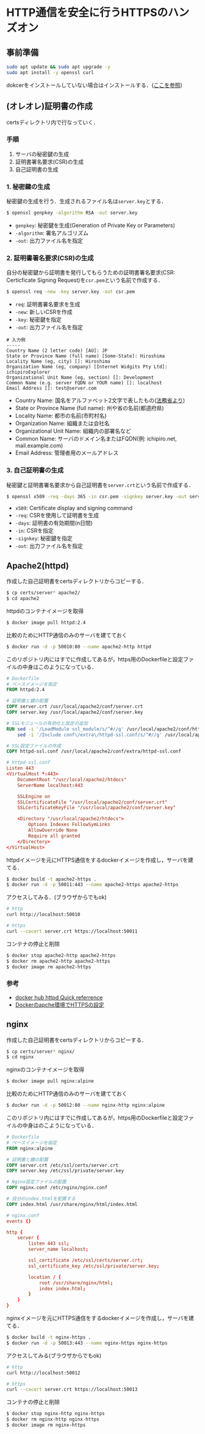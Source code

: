# HTTP通信を安全に行うHTTPSのハンズオン

## 事前準備
```sh
sudo apt update && sudo apt upgrade -y
sudo apt install -y openssl curl
```

dokcerをインストールしていない場合はインストールする．([ここを参照](https://docs.docker.com/engine/install/))

## (オレオレ)証明書の作成
certsディレクトリ内で行なっていく．

### 手順
1. サーバの秘密鍵の生成
2. 証明書署名要求(CSR)の生成
3. 自己証明書の生成

### 1. 秘密鍵の生成

秘密鍵の生成を行う．生成されるファイル名は`server.key`とする．

```sh
$ openssl genpkey -algorithm RSA -out server.key
```

- `genpkey`: 秘密鍵を生成(Generation of Private Key or Parameters)
- `-algorithm`: 署名アルゴリズム
- `-out`: 出力ファイル名を指定

### 2. 証明書署名要求(CSR)の生成
自分の秘密鍵から証明書を発行してもらうための証明書署名要求(CSR: Certicficate Signing Request)を`csr.pem`という名前で作成する．

```sh
$ openssl req -new -key server.key -out csr.pem
```

- `req`: 証明書署名要求を生成
- `-new`: 新しいCSRを作成
- `-key`: 秘密鍵を指定
- `-out`: 出力ファイル名を指定

```
# 入力例
-----
Country Name (2 letter code) [AU]: JP
State or Province Name (full name) [Some-State]: Hiroshima
Locality Name (eg, city) []: Hiroshima
Organization Name (eg, company) [Internet Widgits Pty Ltd]: ichipiroExplorer
Organizational Unit Name (eg, section) []: Development
Common Name (e.g. server FQDN or YOUR name) []: localhost
Email Address []: test@server.com
```

- Country Name: 国名をアルファベット2文字で表したもの([法務省より](https://www.moj.go.jp/MINJI/common_igonsyo/pdf/001321964.pdf))
- State or Province Name (full name): 州や省の名前(都道府県)
- Locality Name: 都市の名前(市町村名)
- Organization Name: 組織または会社名
- Organizational Unit Name: 組織内の部署名など
- Common Name: サーバのドメイン名またはFQDN(例: ichipiro.net, mail.example.com)
- Email Address: 管理者用のメールアドレス

### 3. 自己証明書の生成

秘密鍵と証明書署名要求から自己証明書を`server.crt`という名前で作成する．

```sh
$ openssl x509 -req -days 365 -in csr.pem -signkey server.key -out server.crt
```

- `x509`: Certificate display and signing command
- `-req`: CSRを使用して証明書を生成
- `-days`: 証明書の有効期間(n日間)
- `-in`: CSRを指定
- `-signkey`: 秘密鍵を指定
- `-out`: 出力ファイル名を指定


## Apache2(httpd)
作成した自己証明書をcertsディレクトリからコピーする．

```sh
$ cp certs/server* apache2/
$ cd apache2
```

httpdのコンテナイメージを取得
```sh
$ docker image pull httpd:2.4
```

比較のためにHTTP通信のみのサーバを建てておく
```sh
$ docker run -d -p 50010:80 --name apache2-http httpd
```

このリポジトリ内にはすでに作成してあるが，https用のDockerfileと設定ファイルの中身はこのようになっている．

```Dockerfile
# Dockerfile
# ベースイメージを指定
FROM httpd:2.4

# 証明書と鍵の配置
COPY server.crt /usr/local/apache2/conf/server.crt
COPY server.key /usr/local/apache2/conf/server.key

# SSLモジュールの有効化と設定の追加
RUN sed -i '/LoadModule ssl_module/s/^#//g' /usr/local/apache2/conf/httpd.conf && \
    sed -i '/Include conf\/extra\/httpd-ssl.conf/s/^#//g' /usr/local/apache2/conf/httpd.conf

# SSL設定ファイルの作成
COPY httpd-ssl.conf /usr/local/apache2/conf/extra/httpd-ssl.conf
```

```.conf
# httpd-ssl.conf
Listen 443
<VirtualHost *:443>
    DocumentRoot "/usr/local/apache2/htdocs"
    ServerName localhost:443

    SSLEngine on
    SSLCertificateFile "/usr/local/apache2/conf/server.crt"
    SSLCertificateKeyFile "/usr/local/apache2/conf/server.key"

    <Directory "/usr/local/apache2/htdocs">
        Options Indexes FollowSymLinks
        AllowOverride None
        Require all granted
    </Directory>
</VirtualHost>
```

httpdイメージを元にHTTPS通信をするdockerイメージを作成し，サーバを建てる．
```sh
$ docker build -t apache2-https .
$ docker run -d -p 50011:443 --name apache2-https apache2-https
```

アクセスしてみる．(ブラウザからでもok)
```sh
# http
curl http://localhost:50010

# https
curl --cacert server.crt https://localhost:50011
```

コンテナの停止と削除
```sh
$ docker stop apache2-http apache2-https
$ docker rm apache2-http apache2-https
$ docker image rm apache2-https
```

### 参考
- [docker hub  httpd Quick referrence](https://hub.docker.com/_/httpd)
- [Dockerのapche環境でHTTPSの設定](https://masaki-blog.net/docker-apache-https)


## nginx
作成した自己証明書をcertsディレクトリからコピーする．

```sh
$ cp certs/server* nginx/
$ cd nginx
```

nginxのコンテナイメージを取得
```sh
$ docker image pull nginx:alpine
```

比較のためにHTTP通信のみのサーバを建てておく
```sh
$ docker run -d -p 50012:80 --name nginx-http nginx:alpine
```

このリポジトリ内にはすでに作成してあるが，https用のDockerfileと設定ファイルの中身はのこようになっている．

```Dockerfile
# Dockerfile
# ベースイメージを指定
FROM nginx:alpine

# 証明書と鍵の配置
COPY server.crt /etc/ssl/certs/server.crt
COPY server.key /etc/ssl/private/server.key

# Nginx設定ファイルの配置
COPY nginx.conf /etc/nginx/nginx.conf

# 自分のindex.htmlを配置する
COPY index.html /usr/share/nginx/html/index.html
```

```.conf
# nginx.conf
events {}

http {
    server {
        listen 443 ssl;
        server_name localhost;

        ssl_certificate /etc/ssl/certs/server.crt;
        ssl_certificate_key /etc/ssl/private/server.key;

        location / {
            root /usr/share/nginx/html;
            index index.html;
        }
    }
}
```

nginxイメージを元にHTTPS通信をするdockerイメージを作成し，サーバを建てる．
```sh
$ docker build -t nginx-https .
$ docker run -d -p 50013:443 --name nginx-https nginx-https
```

アクセスしてみる(ブラウザからでもok)
```sh
# http
curl http://localhost:50012

# https
curl --cacert server.crt https://localhost:50013
```

コンテナの停止と削除
```sh
$ docker stop nginx-http nginx-https
$ docker rm nginx-http nginx-https
$ docker image rm nginx-https
```
